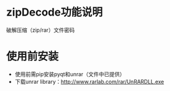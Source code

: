 # zipDecode功能说明
破解压缩（zip/rar）文件密码
# 使用前安装
- 使用前需pip安装pyqt和unrar（文件中已提供）
- 下载unrar library：http://www.rarlab.com/rar/UnRARDLL.exe 

